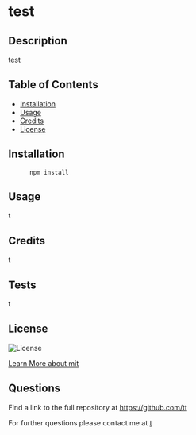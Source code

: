 # test

  ## Description
  test
  ## Table of Contents

  * [Installation](#installation)
  * [Usage](#usage)
  * [Credits](#credits)
  * [License](#license)
  
  ## Installation
  
          npm install

  ## Usage

  t

  ## Credits

  t

  
## Tests

t

  
  ## License
  
  
 ![License](https://img.shields.io/badge/licenseName-mit-blue.svg)

  [Learn More about mit](https://choosealicense.com/licenses/mit)


  ## Questions

  Find a link to the full repository at https://github.com/tt

  For further questions please contact me at [t](mailto:t)

